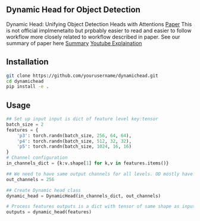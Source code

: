 
## Dynamic Head for Object Detection

Dynamic Head: Unifying Object Detection Heads with Attentions  [Paper](https://arxiv.org/pdf/2106.08322)
This is not official implmenetaito but prpbably easier to read and easier to follow workflow more closely related to workflow described in paper. See our summary of paper here 
[Summary](https://github.com/Asad-Ismail/Paper-Summaries/tree/main/ImageOD)
[Youtube Explaination](https://www.youtube.com/watch?v=LLbJIzAMmCM)

## Installation

```bash
git clone https://github.com/yourusername/dynamichead.git
cd dynamichead
pip install -e .
```

## Usage

```python
## Set up input input is dict of feature level key:tensor
batch_size = 2
features = {
    'p3': torch.randn(batch_size, 256, 64, 64),
    'p4': torch.randn(batch_size, 512, 32, 32),
    'p5': torch.randn(batch_size, 1024, 16, 16)
}
# Channel configuration
in_channels_dict = {k:v.shape[1] for k,v in features.items()}

## We need to have same output channels for all levels. OD mostly have that but to make sure 
out_channels = 256

## Create Dynamic head class
dynamic_head = DynamicHead(in_channels_dict, out_channels)

# Process features outputs is a dict with tensor of same shape as input dict
outputs = dynamic_head(features)
```
